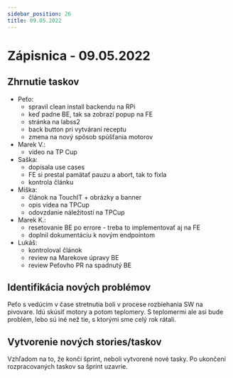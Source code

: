 ```yaml
---
sidebar_position: 26
title: 09.05.2022
---
```


# Zápisnica - 09.05.2022

## Zhrnutie taskov

- Peťo:
    - spravil clean install backendu na RPi
    - keď padne BE, tak sa zobrazí popup na FE
    - stránka na labss2
    - back button pri vytváraní receptu
    - zmena na nový spôsob spúšťania motorov
- Marek V.:
    - video na TP Cup
- Saška:
    - dopísala use cases
    - FE si prestal pamätať pauzu a abort, tak to fixla
    - kontrola článku
- Miška:
    - článok na TouchIT + obrázky a banner
    - opis videa na TPCup
    - odovzdanie náležitostí na TPCup
- Marek K.:
    - resetovanie BE po errore - treba to implementovať aj na FE
    - doplnil dokumentáciu k novým endpointom
- Lukáš:
    - kontroloval článok
    - review na Marekove úpravy BE
    - review Peťovho PR na spadnutý BE


## Identifikácia nových problémov

Peťo s vedúcim v čase stretnutia boli v procese rozbiehania SW na pivovare. Idú skúsiť motory a potom teplomery. S teplomermi ale asi bude problém, lebo sú iné než tie, s ktorými sme celý rok rátali.

## Vytvorenie nových stories/taskov

Vzhľadom na to, že končí šprint, neboli vytvorené nové tasky. Po ukončení rozpracovaných taskov sa šprint uzavrie.

